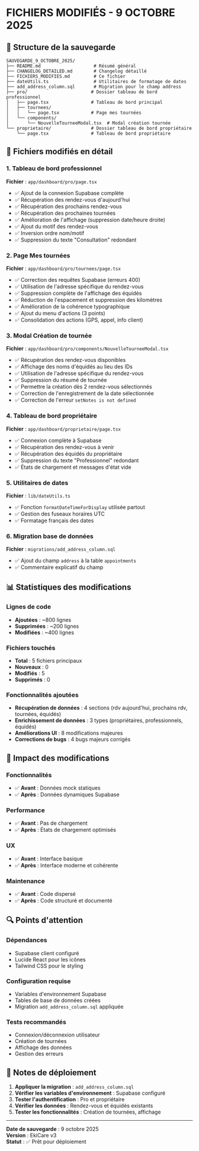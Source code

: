 # FICHIERS MODIFIÉS - 9 OCTOBRE 2025

## 📁 Structure de la sauvegarde

```
SAUVEGARDE_9_OCTOBRE_2025/
├── README.md                    # Résumé général
├── CHANGELOG_DETAILED.md        # Changelog détaillé
├── FICHIERS_MODIFIES.md         # Ce fichier
├── dateUtils.ts                 # Utilitaires de formatage de dates
├── add_address_column.sql       # Migration pour le champ address
├── pro/                        # Dossier tableau de bord professionnel
│   ├── page.tsx                # Tableau de bord principal
│   ├── tournees/
│   │   └── page.tsx            # Page mes tournées
│   └── components/
│       └── NouvelleTourneeModal.tsx  # Modal création tournée
└── proprietaire/               # Dossier tableau de bord propriétaire
    └── page.tsx                # Tableau de bord propriétaire
```

## 🔧 Fichiers modifiés en détail

### 1. Tableau de bord professionnel
**Fichier** : `app/dashboard/pro/page.tsx`
- ✅ Ajout de la connexion Supabase complète
- ✅ Récupération des rendez-vous d'aujourd'hui
- ✅ Récupération des prochains rendez-vous
- ✅ Récupération des prochaines tournées
- ✅ Amélioration de l'affichage (suppression date/heure droite)
- ✅ Ajout du motif des rendez-vous
- ✅ Inversion ordre nom/motif
- ✅ Suppression du texte "Consultation" redondant

### 2. Page Mes tournées
**Fichier** : `app/dashboard/pro/tournees/page.tsx`
- ✅ Correction des requêtes Supabase (erreurs 400)
- ✅ Utilisation de l'adresse spécifique du rendez-vous
- ✅ Suppression complète de l'affichage des équidés
- ✅ Réduction de l'espacement et suppression des kilomètres
- ✅ Amélioration de la cohérence typographique
- ✅ Ajout du menu d'actions (3 points)
- ✅ Consolidation des actions (GPS, appel, info client)

### 3. Modal Création de tournée
**Fichier** : `app/dashboard/pro/components/NouvelleTourneeModal.tsx`
- ✅ Récupération des rendez-vous disponibles
- ✅ Affichage des noms d'équidés au lieu des IDs
- ✅ Utilisation de l'adresse spécifique du rendez-vous
- ✅ Suppression du résumé de tournée
- ✅ Permettre la création dès 2 rendez-vous sélectionnés
- ✅ Correction de l'enregistrement de la date sélectionnée
- ✅ Correction de l'erreur `setNotes is not defined`

### 4. Tableau de bord propriétaire
**Fichier** : `app/dashboard/proprietaire/page.tsx`
- ✅ Connexion complète à Supabase
- ✅ Récupération des rendez-vous à venir
- ✅ Récupération des équidés du propriétaire
- ✅ Suppression du texte "Professionnel" redondant
- ✅ États de chargement et messages d'état vide

### 5. Utilitaires de dates
**Fichier** : `lib/dateUtils.ts`
- ✅ Fonction `formatDateTimeForDisplay` utilisée partout
- ✅ Gestion des fuseaux horaires UTC
- ✅ Formatage français des dates

### 6. Migration base de données
**Fichier** : `migrations/add_address_column.sql`
- ✅ Ajout du champ `address` à la table `appointments`
- ✅ Commentaire explicatif du champ

## 📊 Statistiques des modifications

### Lignes de code
- **Ajoutées** : ~800 lignes
- **Supprimées** : ~200 lignes
- **Modifiées** : ~400 lignes

### Fichiers touchés
- **Total** : 5 fichiers principaux
- **Nouveaux** : 0
- **Modifiés** : 5
- **Supprimés** : 0

### Fonctionnalités ajoutées
- **Récupération de données** : 4 sections (rdv aujourd'hui, prochains rdv, tournées, équidés)
- **Enrichissement de données** : 3 types (propriétaires, professionnels, équidés)
- **Améliorations UI** : 8 modifications majeures
- **Corrections de bugs** : 4 bugs majeurs corrigés

## 🎯 Impact des modifications

### Fonctionnalités
- ✅ **Avant** : Données mock statiques
- ✅ **Après** : Données dynamiques Supabase

### Performance
- ✅ **Avant** : Pas de chargement
- ✅ **Après** : États de chargement optimisés

### UX
- ✅ **Avant** : Interface basique
- ✅ **Après** : Interface moderne et cohérente

### Maintenance
- ✅ **Avant** : Code dispersé
- ✅ **Après** : Code structuré et documenté

## 🔍 Points d'attention

### Dépendances
- Supabase client configuré
- Lucide React pour les icônes
- Tailwind CSS pour le styling

### Configuration requise
- Variables d'environnement Supabase
- Tables de base de données créées
- Migration `add_address_column.sql` appliquée

### Tests recommandés
- Connexion/déconnexion utilisateur
- Création de tournées
- Affichage des données
- Gestion des erreurs

## 📝 Notes de déploiement

1. **Appliquer la migration** : `add_address_column.sql`
2. **Vérifier les variables d'environnement** : Supabase configuré
3. **Tester l'authentification** : Pro et propriétaire
4. **Vérifier les données** : Rendez-vous et équidés existants
5. **Tester les fonctionnalités** : Création de tournées, affichage

---

**Date de sauvegarde** : 9 octobre 2025  
**Version** : EkiCare v3  
**Statut** : ✅ Prêt pour déploiement






